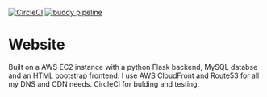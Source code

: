 [![CircleCI](https://circleci.com/gh/wborland/Website.svg?style=shield&circle-token=bec3ee6788501faf8833f9d93de80e543678d51b)](https://circleci.com/gh/wborland/Website)
[![buddy pipeline](https://app.buddy.works/wborland/website/pipelines/pipeline/166044/badge.svg?token=7632f25ea202f4a9e6ddfa71befcf41959fb93041a3c033e86ff25ea93c63e26 "buddy pipeline")](https://app.buddy.works/wborland/website/pipelines/pipeline/166044)

# Website

Built on a AWS EC2 instance with a python Flask backend, MySQL databse and an HTML bootstrap frontend.
I use AWS CloudFront and Route53 for all my DNS and CDN needs. CircleCI for bulding and testing.
